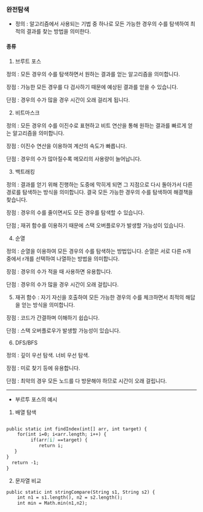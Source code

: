 ### 완전탐색 

* 정의 : 알고리즘에서 사용되는 기법 중 하나로 모든 가능한 경우의 수를 탐색하여 최적의 결과를 찾는 방법을 의미한다. 

#### 종류 

1. 브루트 포스

정의 : 모든 경우의 수를 탐색하면서 원하는 결과를 얻는 알고리즘을 의미합니다. 

장점 : 가능한 모든 경우를 다 검사하기 때문에 예상된 결과를 얻을 수 있습니다. 

단점 : 경우의 수가 많을 경우 시간이 오래 걸리게 됩니다. 

2. 비트마스크 

정의 : 모든 경우의 수를 이진수로 표현하고 비트 연산을 통해 원하는 결과를 빠르게 얻는 알고리즘을 의미합니다. 

장점 : 이진수 연산을 이용하여 계산의 속도가 빠릅니다. 

단점 : 경우의 수가 많아질수록 메모리의 사용량이 늘어납니다. 

3. 백트래킹 

정의 : 결과를 얻기 위해 진행하는 도중에 막히게 되면 그 지점으로 다시 돌아가서 다른 경로를 탐색하는 방식을 의미합니다. 
결국 모든 가능한 경우의 수를 탐색하여 해결책을 찾습니다. 

장점 : 경우의 수를 줄이면서도 모든 경우를 탐색할 수 있습니다. 

단점 ; 재귀 함수를 이용하기 때문에 스택 오버플로우가 발생할 가능성이 있습니다. 


4. 순열 

정의 : 순열을 이용하여 모든 경우의 수를 탐색하는 방법입니다. 순열은 서로 다른 n개 중에서 r개를 선택하여 나열하는 방법을 의미합니다. 

장점 : 경우의 수가 적을 때 사용하면 유용합니다. 

단점 : 경우의 수가 많을 경우 시간이 오래 걸립니다. 

5. 재귀 함수 : 자기 자신을 호출하여 모든 가능한 경우의 수를 체크하면서 최적의 해답을 얻는 방식을 의미합니다. 

장점 : 코드가 간결하며 이해하기 쉽습니다. 

단점 : 스택 오버플로우가 발생할 가능성이 있습니다. 

6. DFS/BFS

정의 : 깊이 우선 탐색. 너비 우선 탐색. 

장점 : 미로 찾기 등에 유용합니다. 

단점 : 최악의 경우 모든 노드를 다 방문해야 하므로 시간이 오래 걸립니다. 

-----------

* 부르투 포스의 예시 

1. 배열 탐색 

```markdown

public static int findIndex(int[] arr, int target) {
    for(int i=0; i<arr.length; i++) {
         if(arr[i] ==target) {
            return i;
   }
}
  return -1;
}
```

2. 문자열 비교 

```markdown
public static int stringCompare(String s1, String s2) {
    int n1 = s1.length(), n2 = s2.length();
    int min = Math.min(n1,n2);

